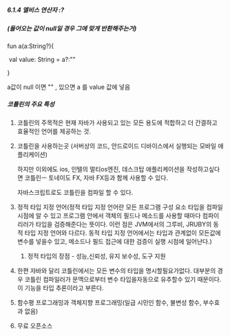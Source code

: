 ##### 6.1.4 엘비스 연산자 :?

##### (들어오는 값이 null일 경우 그에 맞게 반환해주는거)

fun a(a:String?){

​		val value: String = a?:""

}

a값이 null 이면 "" , 있으면 a 를 value 값에 넣음

##### 코틀린의 주요 특성

1. 코틀린의 주목적은 현재 자바가 사용되고 있는 모든 용도에 적합하고 더 간결하고 효율적인 언어를 제공하는 것.

2. 코틀린을 사용하는곳 (서버상의 코드, 안드로이드 디바이스에서 실행되는 모바일 애플리케이션)

   하지만 이외에도 ios, 인텔의 멀티os엔진,  데스크탑 애플리케이션을 작성하고싶다면 코틀린ㅡ 토네이도 FX, 자바 FX등과 함께 사용할 수 있다.

   자바스크립트로도 코틀린을 컴파일 할 수 있다. 

3. 정적 타입 지정 언어(정적 타입 지정 언어란 모든 프로그램 구성 요소 타입을 컴파일 시점에 알 수 있고 프로그램 안에서 객체의 필드나 메소드를 사용할 때마다 컴파이리러가 타입을 검증해준다는 뜻이다. 이런 점은 JVM에서의 그루비, JRUBY의 동적 타입 지정 언어와 다르다. 동적 타입 지정 언어에서는 타입과 관계없이 모든값에 변수를 넣을수 있고, 메소드나 필드 접근에 대한 검증이 실행 시점에 일어난다.)

   1. 정적 타입의 장점 - 성능,신뢰성, 유지 보수성, 도구 지원

4. 한편 자바와 달리 코틀린에서는 모든 변수의 타입을 명시할필요가없다. 대부분의 경우 코틀린 컴파일러가 문맥으로부터 변수 타입을자동으로 유추할수 있기 때문이다. 이 기능을 타입 추론이라고 부른다.

5. 함수평 프로그래밍과 객체지향 프로그래밍(일급 시민인 함수, 불변성 함수, 부수효과 없음)

6. 무료 오픈소스